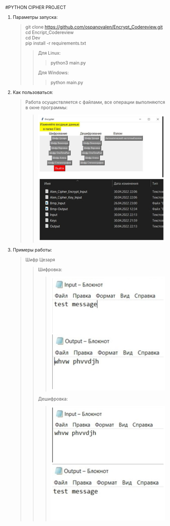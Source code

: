 #PYTHON CIPHER PROJECT
1. Параметры запуска:
	>git clone https://github.com/ospanovalen/Encrypt_Codereview.git \
	>cd Encript_Codereview \
	>cd Dev \
	>pip install -r requirements.txt 
	>>Для Linux:
	>>>python3 main.py 
	>>
	>>Для Windows:
	>>>python main.py
2. Как пользоваться:
	>Работа осуществляется с файлами, все операции выполняются в окне программы:
	>>![Alt text](/Dev/Screenshots/Sc1.jpg?raw=true "Optional Title")
3. Примеры работы:
	>Шифр Цезаря
	>>Шифровка:
	>>>![Alt text](/Dev/Screenshots/Sc21.jpg?raw=true "Optional Title")
	>>
	>>Дешифровка:
	>>>![Alt text](/Dev/Screenshots/Sc22.jpg?raw=true "Optional Title")
	
